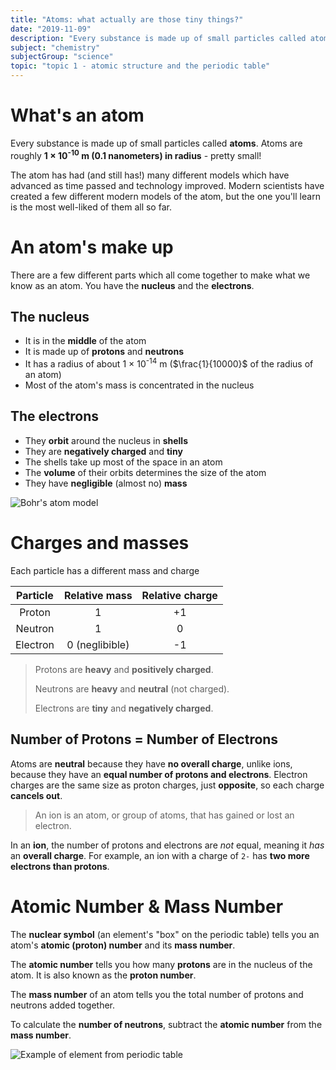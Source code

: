 ```yaml
---
title: "Atoms: what actually are those tiny things?"
date: "2019-11-09"
description: "Every substance is made up of small particles called atoms. Atoms are roughly 0.1 nanometers in radius - that's pretty small!"
subject: "chemistry"
subjectGroup: "science"
topic: "topic 1 - atomic structure and the periodic table"
---
```


# What's an atom

Every substance is made up of small particles called **atoms**. Atoms are roughly **1 × 10<sup>-10</sup> m (0.1 nanometers) in radius** - pretty small!

The atom has had (and still has!) many different models which have advanced as time passed and technology improved. Modern scientists have created a few different modern models of the atom, but the one you'll learn is the most well-liked of them all so far.

# An atom's make up

There are a few different parts which all come together to make what we know as an atom. You have the **nucleus** and the **electrons**.

## The nucleus

- It is in the **middle** of the atom
- It is made up of **protons** and **neutrons**
- It has a radius of about 1 × 10<sup>-14</sup> m ($\frac{1}{10000}$ of the radius of an atom)
- Most of the atom's mass is concentrated in the nucleus

## The electrons

- They **orbit** around the nucleus in **shells**
- They are **negatively charged** and **tiny**
- The shells take up most of the space in an atom
- The **volume** of their orbits determines the size of the atom
- They have **negligible** (almost no) **mass**

![Bohr's atom model](articles/chemistry/atom-model.png)

# Charges and masses

Each particle has a different mass and charge

| Particle | Relative mass  | Relative charge |
| :------: | :------------: | :-------------: |
|  Proton  |       1        |       +1        |
| Neutron  |       1        |        0        |
| Electron | 0 (neglibible) |       -1        |

> Protons are **heavy** and **positively charged**.
>
> Neutrons are **heavy** and **neutral** (not charged).
>
> Electrons are **tiny** and **negatively charged**.

## Number of Protons = Number of Electrons

Atoms are **neutral** because they have **no overall charge**, unlike ions, because they have an **equal number of protons and electrons**. Electron charges are the same size as proton charges, just **opposite**, so each charge **cancels out**.

> An ion is an atom, or group of atoms, that has gained or lost an electron.

In an **ion**, the number of protons and electrons are _not_ equal, meaning it _has_ an **overall charge**. For example, an ion with a charge of `2-` has **two more electrons than protons**.

# Atomic Number & Mass Number

The **nuclear symbol** (an element's "box" on the periodic table) tells you an atom's **atomic (proton) number** and its **mass number**.

The **atomic number** tells you how many **protons** are in the nucleus of the atom. It is also known as the **proton number**.

The **mass number** of an atom tells you the total number of protons and neutrons added together.

To calculate the **number of neutrons**, subtract the **atomic number** from the **mass number**.

![Example of element from periodic table](articles/chemistry/nuclear-symbol-example.png)
